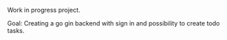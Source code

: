 Work in progress project.

Goal: Creating a go gin backend with sign in and possibility to create todo tasks.